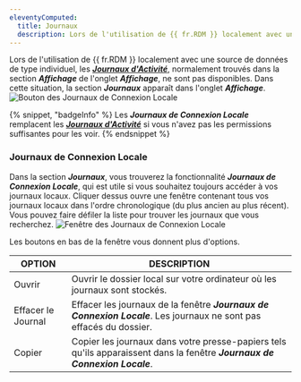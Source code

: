 ```yaml
---
eleventyComputed:
  title: Journaux
  description: Lors de l'utilisation de {{ fr.RDM }} localement avec une source de données de type individuel, les Journaux d'Activité, normalement trouvés dans la section ***Affichage*** de l'onglet Affichage, ne sont pas disponibles.
---
```

Lors de l'utilisation de {{ fr.RDM }} localement avec une source de données de type individuel, les [***Journaux d'Activité***](/rdm/windows/commands/view/view/activity-logs/), normalement trouvés dans la section ***Affichage*** de l'onglet ***Affichage***, ne sont pas disponibles. Dans cette situation, la section ***Journaux*** apparaît dans l'onglet ***Affichage***.
![Bouton des Journaux de Connexion Locale](https://cdnweb.devolutions.net/docs/docs_en_rdm_windows_RDMWin2046.png)

{% snippet, "badgeInfo" %}
Les ***Journaux de Connexion Locale*** remplacent les [***Journaux d'Activité***](/rdm/windows/commands/view/view/activity-logs/) si vous n'avez pas les permissions suffisantes pour les voir.
{% endsnippet %}

### Journaux de Connexion Locale

Dans la section ***Journaux***, vous trouverez la fonctionnalité ***Journaux de Connexion Locale***, qui est utile si vous souhaitez toujours accéder à vos journaux locaux. Cliquer dessus ouvre une fenêtre contenant tous vos journaux locaux dans l'ordre chronologique (du plus ancien au plus récent). Vous pouvez faire défiler la liste pour trouver les journaux que vous recherchez.
![Fenêtre des Journaux de Connexion Locale](https://cdnweb.devolutions.net/docs/docs_en_rdm_windows_RDMWin2047.png)

Les boutons en bas de la fenêtre vous donnent plus d'options.

| OPTION     | DESCRIPTION                                                                    |
|------------|--------------------------------------------------------------------------------|
| Ouvrir       | Ouvrir le dossier local sur votre ordinateur où les journaux sont stockés.              |
| Effacer le Journal  | Effacer les journaux de la fenêtre ***Journaux de Connexion Locale***. Les journaux ne sont pas effacés du dossier. |
| Copier       | Copier les journaux dans votre presse-papiers tels qu'ils apparaissent dans la fenêtre ***Journaux de Connexion Locale***. |
